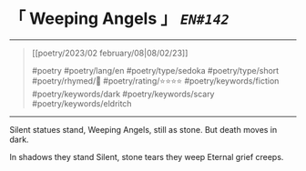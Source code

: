 # &#12300; Weeping Angels &#12301; *`EN#142`*

---

> [[poetry/2023/02 february/08|08/02/23]]
> 
> #poetry 
> #poetry/lang/en 
> #poetry/type/sedoka #poetry/type/short 
> #poetry/rhymed/🔴 
> #poetry/rating/⭐⭐⭐⭐ 
> #poetry/keywords/fiction #poetry/keywords/dark #poetry/keywords/scary #poetry/keywords/eldritch 

---

Silent statues stand,
Weeping Angels, still as stone.
But death moves in dark.

In shadows they stand
Silent, stone tears they weep
Eternal grief creeps.